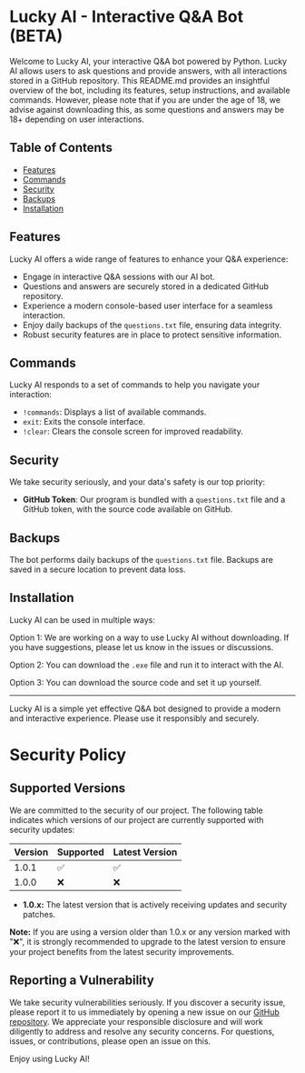 # Lucky AI - Interactive Q&A Bot (BETA)

Welcome to Lucky AI, your interactive Q&A bot powered by Python. Lucky AI allows users to ask questions and provide answers, with all interactions stored in a GitHub repository. This README.md provides an insightful overview of the bot, including its features, setup instructions, and available commands. However, please note that if you are under the age of 18, we advise against downloading this, as some questions and answers may be 18+ depending on user interactions.

## Table of Contents

- [Features](#features)
- [Commands](#commands)
- [Security](#security)
- [Backups](#backups)
- [Installation](#installation)

## Features

Lucky AI offers a wide range of features to enhance your Q&A experience:

- Engage in interactive Q&A sessions with our AI bot.
- Questions and answers are securely stored in a dedicated GitHub repository.
- Experience a modern console-based user interface for a seamless interaction.
- Enjoy daily backups of the `questions.txt` file, ensuring data integrity.
- Robust security features are in place to protect sensitive information.

## Commands

Lucky AI responds to a set of commands to help you navigate your interaction:

- `!commands`: Displays a list of available commands.
- `exit`: Exits the console interface.
- `!clear`: Clears the console screen for improved readability.

## Security

We take security seriously, and your data's safety is our top priority:

- **GitHub Token**: Our program is bundled with a `questions.txt` file and a GitHub token, with the source code available on GitHub.

## Backups

The bot performs daily backups of the `questions.txt` file. Backups are saved in a secure location to prevent data loss.

## Installation

Lucky AI can be used in multiple ways:

Option 1:
We are working on a way to use Lucky AI without downloading. If you have suggestions, please let us know in the issues or discussions.

Option 2:
You can download the `.exe` file and run it to interact with the AI.

Option 3:
You can download the source code and set it up yourself.

---

Lucky AI is a simple yet effective Q&A bot designed to provide a modern and interactive experience. Please use it responsibly and securely.

# Security Policy

## Supported Versions

We are committed to the security of our project. The following table indicates which versions of our project are currently supported with security updates:

| Version   | Supported           | Latest Version |
| --------- | ------------------- | -------------- |
| 1.0.1     | ✅ | ✅            |
| 1.0.0     | ❌ | ❌            |

- **1.0.x:** The latest version that is actively receiving updates and security patches.

**Note:** If you are using a version older than 1.0.x or any version marked with ":x:", it is strongly recommended to upgrade to the latest version to ensure your project benefits from the latest security improvements.

## Reporting a Vulnerability

We take security vulnerabilities seriously. If you discover a security issue, please report it to us immediately by opening a new issue on our [GitHub repository](https://github.com/MrPrinceV2/AI-Chatbot/issues). We appreciate your responsible disclosure and will work diligently to address and resolve any security concerns.
For questions, issues, or contributions, please open an issue on this.

Enjoy using Lucky AI!
